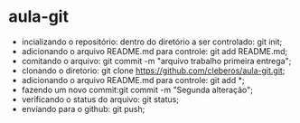 # aula-git
* incializando o repositório: dentro do diretório a ser controlado: git init;
* adicionando o arquivo README.md para controle: git add README.md;
* comitando o arquivo: git commit -m "arquivo trabalho primeira entrega";
* clonando o diretorio: git clone https://github.com/cleberos/aula-git.git;
* adicionando o arquivo README.md para controle: git add *;
* fazendo um novo commit:git commit -m "Segunda alteração";
* verificando o status do arquivo: git status;
* enviando para o github: git push;

